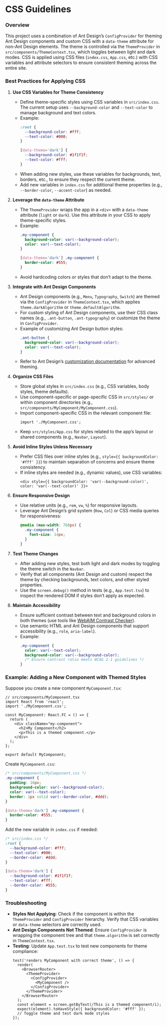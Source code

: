 # CSS Guidelines

### Overview
This project uses a combination of Ant Design’s `ConfigProvider` for theming Ant Design components and custom CSS with a `data-theme` attribute for non-Ant Design elements. The theme is controlled via the `ThemeProvider` in `src/components/ThemeContext.tsx`, which toggles between light and dark modes. CSS is applied using CSS files (`index.css`, `App.css`, etc.) with CSS variables and attribute selectors to ensure consistent theming across the entire site.

### Best Practices for Applying CSS

1. **Use CSS Variables for Theme Consistency**
   - Define theme-specific styles using CSS variables in `src/index.css`. The current setup uses `--background-color` and `--text-color` to manage background and text colors.
   - Example:
     ```css
     :root {
       --background-color: #fff;
       --text-color: #000;
     }

     [data-theme='dark'] {
       --background-color: #1f1f1f;
       --text-color: #fff;
     }
     ```
   - When adding new styles, use these variables for backgrounds, text, borders, etc., to ensure they respect the current theme.
   - Add new variables in `index.css` for additional theme properties (e.g., `--border-color`, `--accent-color`) as needed.

2. **Leverage the `data-theme` Attribute**
   - The `ThemeProvider` wraps the app in a `<div>` with a `data-theme` attribute (`light` or `dark`). Use this attribute in your CSS to apply theme-specific styles.
   - Example:
     ```css
     .my-component {
       background-color: var(--background-color);
       color: var(--text-color);
     }

     [data-theme='dark'] .my-component {
       border-color: #555;
     }
     ```
   - Avoid hardcoding colors or styles that don’t adapt to the theme.

3. **Integrate with Ant Design Components**
   - Ant Design components (e.g., `Menu`, `Typography`, `Switch`) are themed via the `ConfigProvider` in `ThemeContext.tsx`, which applies `theme.darkAlgorithm` or `theme.defaultAlgorithm`.
   - For custom styling of Ant Design components, use their CSS class names (e.g., `.ant-button`, `.ant-typography`) or customize the theme in `ConfigProvider`.
   - Example of customizing Ant Design button styles:
     ```css
     .ant-button {
       background-color: var(--background-color);
       color: var(--text-color);
     }
     ```
   - Refer to Ant Design’s [customization documentation](https://ant.design/docs/react/customize-theme) for advanced theming.

4. **Organize CSS Files**
   - Store global styles in `src/index.css` (e.g., CSS variables, body styles, theme defaults).
   - Use component-specific or page-specific CSS in `src/styles/` or within component directories (e.g., `src/components/MyComponent/MyComponent.css`).
   - Import component-specific CSS in the relevant component file:
     ```tsx
     import './MyComponent.css';
     ```
   - Keep `src/styles/App.css` for styles related to the app’s layout or shared components (e.g., `Navbar`, `Layout`).

5. **Avoid Inline Styles Unless Necessary**
   - Prefer CSS files over inline styles (e.g., `style={{ backgroundColor: '#fff' }}`) to maintain separation of concerns and ensure theme consistency.
   - If inline styles are needed (e.g., dynamic values), use CSS variables:
     ```tsx
     <div style={{ backgroundColor: 'var(--background-color)', color: 'var(--text-color)' }}>
     ```

6. **Ensure Responsive Design**
   - Use relative units (e.g., `rem`, `vw`, `%`) for responsive layouts.
   - Leverage Ant Design’s grid system (`Row`, `Col`) or CSS media queries for responsiveness:
     ```css
     @media (max-width: 768px) {
       .my-component {
         font-size: 14px;
       }
     }
     ```

7. **Test Theme Changes**
   - After adding new styles, test both light and dark modes by toggling the theme switch in the `Navbar`.
   - Verify that all components (Ant Design and custom) respect the theme by checking backgrounds, text colors, and other styled properties.
   - Use the `screen.debug()` method in tests (e.g., `App.test.tsx`) to inspect the rendered DOM if styles don’t apply as expected.

8. **Maintain Accessibility**
   - Ensure sufficient contrast between text and background colors in both themes (use tools like [WebAIM Contrast Checker](https://webaim.org/resources/contrastchecker/)).
   - Use semantic HTML and Ant Design components that support accessibility (e.g., `role`, `aria-label`).
   - Example:
     ```css
     .my-component {
       color: var(--text-color);
       background-color: var(--background-color);
       /* Ensure contrast ratio meets WCAG 2.1 guidelines */
     }
     ```

### Example: Adding a New Component with Themed Styles
Suppose you create a new component `MyComponent.tsx`:
```tsx
// src/components/MyComponent.tsx
import React from 'react';
import './MyComponent.css';

const MyComponent: React.FC = () => {
  return (
    <div className="my-component">
      <h2>My Component</h2>
      <p>This is a themed component.</p>
    </div>
  );
};

export default MyComponent;
```

Create `MyComponent.css`:
```css
/* src/components/MyComponent.css */
.my-component {
  padding: 16px;
  background-color: var(--background-color);
  color: var(--text-color);
  border: 1px solid var(--border-color, #ddd);
}

[data-theme='dark'] .my-component {
  border-color: #555;
}
```

Add the new variable in `index.css` if needed:
```css
/* src/index.css */
:root {
  --background-color: #fff;
  --text-color: #000;
  --border-color: #ddd;
}

[data-theme='dark'] {
  --background-color: #1f1f1f;
  --text-color: #fff;
  --border-color: #555;
}
```

### Troubleshooting
- **Styles Not Applying**: Check if the component is within the `ThemeProvider` and `ConfigProvider` hierarchy. Verify that CSS variables or `data-theme` selectors are correctly used.
- **Ant Design Components Not Themed**: Ensure `ConfigProvider` is wrapping the component tree and that `theme.algorithm` is set correctly in `ThemeContext.tsx`.
- **Testing**: Update `App.test.tsx` to test new components for theme compliance:
  ```tsx
  test('renders MyComponent with correct theme', () => {
    render(
      <BrowserRouter>
        <ThemeProvider>
          <ConfigProvider>
            <MyComponent />
          </ConfigProvider>
        </ThemeProvider>
      </BrowserRouter>
    );
    const element = screen.getByText(/This is a themed component/i);
    expect(element).toHaveStyle({ backgroundColor: '#fff' });
    // Toggle theme and test dark mode styles
  });
  ```
